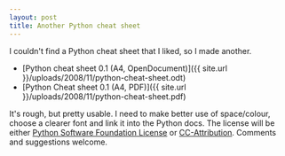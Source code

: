 ```yaml
---
layout: post
title: Another Python cheat sheet
---
```


I couldn't find a Python cheat sheet that I liked, so I made another.

-   [Python cheat sheet 0.1 (A4,
    OpenDocument)]({{ site.url }}/uploads/2008/11/python-cheat-sheet.odt)
-   [Python Cheat sheet 0.1 (A4,
    PDF)]({{ site.url }}/uploads/2008/11/python-cheat-sheet.pdf)

It's rough, but pretty usable. I need to make better use of
space/colour, choose a clearer font and link it into the Python docs.
The license will be either [Python Software Foundation
License](http://www.python.org/psf/license/) or
[CC-Attribution](http://creativecommons.org/licenses/by/3.0/). Comments
and suggestions welcome.
